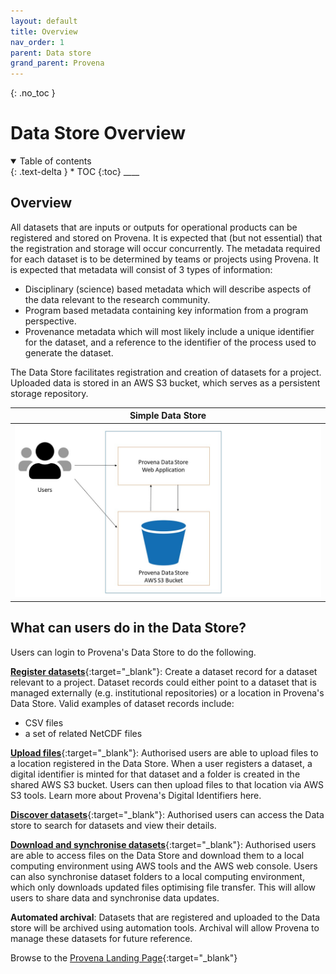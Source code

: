```yaml
---
layout: default
title: Overview
nav_order: 1
parent: Data store
grand_parent: Provena
---
```


{: .no_toc }

# Data Store Overview

<details  open markdown="block">
  <summary>
    Table of contents
  </summary>
{: .text-delta }
* TOC
{:toc}
____
</details>

## Overview

All datasets that are inputs or outputs for operational products can be registered and stored on Provena. It is expected that (but not essential) that the registration and storage will occur concurrently. The metadata required for each dataset is to be determined by teams or projects using Provena. It is expected that metadata will consist of 3 types of information:

-   Disciplinary (science) based metadata which will describe aspects of the data relevant to the research community.
-   Program based metadata containing key information from a program perspective.
-   Provenance metadata which will most likely include a unique identifier for the dataset, and a reference to the identifier of the process used to generate the dataset.

The Data Store facilitates registration and creation of datasets for a project. Uploaded data is stored in an AWS S3 bucket, which serves as a persistent storage repository.

|                                      Simple Data Store                                      |
| :-----------------------------------------------------------------------------------------: |
| <img src="../assets/images/data_store/Data_Store_simple.jpg" alt="drawing" width="600"/> |

## What can users do in the Data Store?

Users can login to Provena's Data Store to do the following.

[**Register datasets**](./registering-a-dataset.md){:target="\_blank"}: Create a dataset record for a dataset relevant to a project. Dataset records could either point to a dataset that is managed externally (e.g. institutional repositories) or a location in Provena's Data Store. Valid examples of dataset records include:

-   CSV files
-   a set of related NetCDF files

[**Upload files**](./uploading-a-dataset.md){:target="\_blank"}: Authorised users are able to upload files to a location registered in the Data Store. When a user registers a dataset, a digital identifier is minted for that dataset and a folder is created in the shared AWS S3 bucket. Users can then upload files to that location via AWS S3 tools. Learn more about Provena's Digital Identifiers here.

[**Discover datasets**](./viewing-a-dataset.md){:target="\_blank"}: Authorised users can access the Data store to search for datasets and view their details.

[**Download and synchronise datasets**](./downloading-datasets.md){:target="\_blank"}: Authorised users are able to access files on the Data Store and download them to a local computing environment using AWS tools and the AWS web console. Users can also synchronise dataset folders to a local computing environment, which only downloads updated files optimising file transfer. This will allow users to share data and synchronise data updates.

**Automated archival**: Datasets that are registered and uploaded to the Data store will be archived using automation tools. Archival will allow Provena to manage these datasets for future reference.

Browse to the [Provena Landing Page](https://mds.gbrrestoration.org/){:target="\_blank"}
